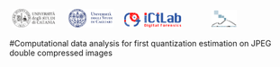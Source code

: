 <a href="http://www.dmi.unict.it/"><img src="img/unict.png" width="15%" hspace="5" target="_blank"></a>
<a style="margin-left:2%" href="http://www.unica.it/"><img src="img/unica.png" width="16%" hspace="5" target="_blank"></a>
<a style="margin-left:2%" href="https://www.ictlab.srl/"><img src="img/ictlab.png" width="20%" target="_blank"></a>
<a href="https://iplab.dmi.unict.it/"><img src="img/iplab.png" width="9%" hspace="50" target="_blank"></a>
<br><br>
#Computational data analysis for first quantization estimation on JPEG double compressed images



